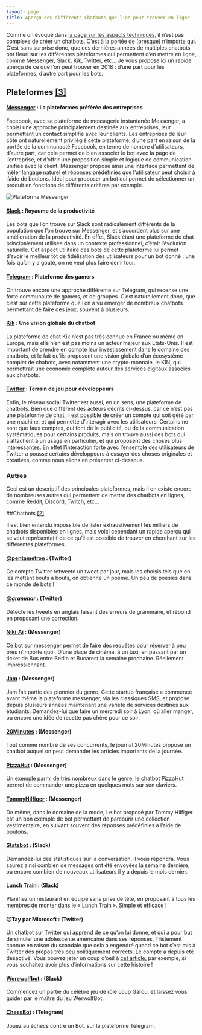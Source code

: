 ```yaml
---
layout: page
title: Aperçu des différents Chatbots que l'on peut trouver en ligne
---
```


Comme on évoqué dans [la page sur les aspects techniques](/hyde/Aspects_Techniques), il n’est pas complexe de créer un chatbots. C’est à la portée de (presque) n’importe qui. C’est sans surprise donc, que ces dernières années de multiples chatbots ont fleuri sur les différentes plateformes qui permettent d’en mettre en ligne, comme Messenger, Slack, Kik, Twitter, etc… Je vous propose ici un rapide aperçu de ce que l’on peut trouver en 2018 : d’une part pour les plateformes, d’autre part pour les bots.

## Plateformes [[3]](https://recast.ai/blog/top-bots-channels/?utm_source=twitter&utm_medium=social&utm_campaign=topbot)

#### [Messenger](https://www.messenger.com) : La plateformes préférée des entreprises
Facebook, avec sa plateforme de messagerie instantanée Messenger, a choisi une approche principalement destinée aux entreprises, leur permettant un contact simplifié avec leur clients. Les entreprises de leur côté ont naturellement privilégié cette plateforme, d’une part en raison de la portée de la communauté Facebook, en terme de nombre d’utilisateurs, d’autre part, car cela permet de bien associer le bot avec la page de l’entreprise, et d’offrir une proposition simple et logique de communication unifiée avec le client.
Messenger propose ainsi une interface permettant de mêler langage naturel et réponses prédéfinies que l’utilisateur peut choisir à l’aide de boutons. Idéal pour proposer un bot qui permet de sélectionner un produit en fonctions de différents critères par exemple.

![Plateforme Messenger](/hyde/Images/Plateforme_Messenger.png)

#### [Slack](https://slack.com/) : Royaume de la productivité
Les bots que l’on trouve sur Slack sont radicalement différents de la population que l’on trouve sur Messenger, et s’accordent plus sur une amélioration de la productivité. En effet, Slack étant une plateforme de chat principalement utilisée dans un contexte professionnel, c’était l’évolution naturelle. Cet aspect utilitaire des bots de cette plateforme lui permet d’avoir le meilleur tôt de fidélisation des utilisateurs pour un bot donné : une fois qu’on y a gouté, on ne veut plus faire demi tour.

#### [Telegram](https://telegram.org/) : Plateforme des gamers
On trouve encore une approche différente sur Telegram, qui recense une forte communauté de gamers, et de groupes. C’est naturellement donc, que c’est sur cette plateforme que l’on a vu émerger de nombreux chatbots permettant de faire des jeux, souvent à plusieurs.

#### [Kik](https://www.kik.com/) : Une vision globale du chatbot
La plateforme de chat Kik n’est pas très connue en France ou même en Europe, mais elle n’en est pas moins un acteur majeur aux Etats-Unis. Il est important de prendre en compte leur investissement dans le domaine des chatbots, et le fait qu’ils proposent une vision globale d’un écosystème complet de chabots, avec notamment une crypto-monnaie, le KIN, qui permettrait une économie complète autour des services digitaux associés aux chatbots.

#### [Twitter](https://twitter.com/) : Terrain de jeu pour développeurs
Enfin, le réseau social Twitter est aussi, en un sens, une plateforme de chatbots. Bien que différent des acteurs décrits ci-dessus, car ce n’est pas une plateforme de chat, il est possible de créer un compte qui soit géré par une machine, et qui permette d’interagir avec les utilisateurs. Certains ne sont que faux comptes, qui font de la publicité, ou de la communication systématiques pour certains produits, mais on trouve aussi des bots qui s’attachent à un usage en particulier, et qui proposent des choses plus intéressantes. En effet l’interaction forte avec l’ensemble des utilisateurs de Twitter a poussé certains développeurs à essayer des choses originales et créatives, comme nous allons en présenter ci-dessous.

### Autres
Ceci est un descriptif des principales plateformes, mais il en existe encore de nombreuses autres qui permettent de mettre des chatbots en lignes, comme Reddit, Discord, Twitch, etc…



##Chatbots [[2]](https://chatbotnewsdaily.com/innovative-chatbots-in-the-industry-2767c750eb1e)

Il est bien entendu impossible de lister exhaustivement les milliers de chatbots disponibles en lignes, mais voici cependant un rapide aperçu qui se veut représentatif de ce qu’il est possible de trouver en cherchant sur les différentes plateformes.

#### [@pentametron](https://twitter.com/pentametron) : (Twitter)
Ce compte Twitter retweete un tweet par jour, mais les choisis tels que en les mettant bouts à bouts, on obtienne un poème. Un peu de poésies dans ce monde de bots !

#### [@_grammar_](https://twitter.com/_grammar_) : (Twitter)
Détecte les tweets en anglais faisant des erreurs de grammaire, et répond en proposant une correction.

#### [Niki.Ai](https://niki.ai/messenger) : (Messenger)
Ce bot sur messenger permet de faire des requêtes pour réserver à peu près n’importe quoi. D’une place de cinéma, à un taxi, en passant par un ticket de Bus entre Berlin et Bucarest la semaine prochaine. Réellement impressionnant.

#### [Jam](https://www.messenger.com/t/forhellojam) : (Messenger)
Jam fait partie des pionnier du genre. Cette startup française a commencé avant même la plateforme messenger, via les classiques SMS, et propose depuis plusieurs années maintenant une variété de services destinés aux étudiants. Demandez-lui que faire un mercredi soir à Lyon, où aller manger, ou encore une idée de recette pas chère pour ce soir.

#### [20Minutes](https://www.messenger.com/t/20minutes) : (Messenger)
Tout comme nombre de ses concurrents, le journal 20Minutes propose un chatbot auquel on peut demander les articles importants de la journée.

#### [PizzaHut](https://www.messenger.com/t/PizzaHutPak) : (Messenger)
Un exemple parmi de très nombreux dans le genre, le chatbot PizzaHut permet de commander une pizza en quelques mots sur son claviers.

#### [TommyHilfiger](https://www.messenger.com/t/tommyhilfiger) : (Messenger)
De même, dans le domaine de la mode, Le bot proposé par Tommy Hilfiger est un bon exemple de bot permettant de parcourir une collection vestimentaire, en suivant souvent des réponses prédéfinies à l’aide de boutons.

#### [Statsbot](https://slack.com/apps/A0GP9E18S-statsbot) : (Slack)
Demandez-lui des statistiques sur la conversation, il vous répondra. Vous saurez ainsi combien de messages ont été envoyées la semaine dernière, ou encore combien de nouveaux utilisateurs il y a depuis le mois dernier.

#### [Lunch Train](https://slack.com/apps/A1BES823B-lunch-train) : (Slack)
Planifiez un restaurant en équipe sans prise de tête, en proposant à tous les membres de monter dans le « Lunch Train ». Simple et efficace !

#### @Tay par Microsoft : (Twitter)
Un chatbot sur Twitter qui apprend de ce qu’on lui donne, et qui a pour but de simuler une adolescente américaine dans ses réponses. Tristement connue en raison du scandale que cela a engendré quand ce bot s’est mis à Twitter des propos très peu politiquement corrects. Le compte a depuis été désactivé. Vous pouvez jeter un coup d’oeil à [cet article](http://www.businessinsider.fr/us/microsoft-deletes-racist-genocidal-tweets-from-ai-chatbot-tay-2016-3), par exemple, si vous souhaitez avoir plus d’informations sur cette histoire !

#### [Werewolfbot](https://telegram.me/werewolfbot) : (Slack)
Commencez un partie du célèbre jeu de rôle Loup Garou, et laissez vous guider par le maître du jeu WerwolfBot.

#### [ChessBot](https://telegram.me/chessbot) : (Telegram)
Jouez au échecs contre un Bot, sur la plateforme Telegram.
